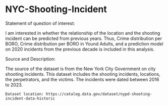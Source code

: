 # NYC-Shooting-Incident

Statement of question of interest:

I am interested in whether the relationship of the location and the shooting incident can be predicted from previous years. Thus, Crime distribution per BORO, Crime distribution per BORO in Yound Adults, and a prediction model on 2020 incidents from the previous decade is included in this analysis.

Source and Description:

The source of the dataset is from the New York City Government on city shooting incidents. This dataset includes the shooting incidents, locations, the perpetrators, and the victims. The incidents were dated between 2016 to 2023.

    Dataset location: https://catalog.data.gov/dataset/nypd-shooting-incident-data-historic
